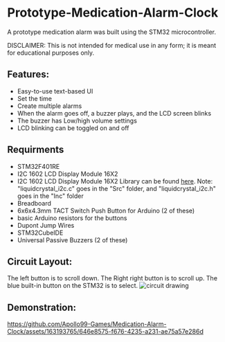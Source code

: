 # Prototype-Medication-Alarm-Clock
A prototype medication alarm was built using the STM32 microcontroller. 

DISCLAIMER: This is not intended for medical use in any form; it is meant for educational purposes only.

## Features: 
- Easy-to-use text-based UI
- Set the time
- Create multiple alarms
- When the alarm goes off, a buzzer plays, and the LCD screen blinks
- The buzzer has Low/high volume settings
- LCD blinking can be toggled on and off

## Requirments
- STM32F401RE
- I2C 1602 LCD Display Module 16X2
- I2C 1602 LCD Display Module 16X2 Library can be found [here](https://github.com/eziya/STM32_HAL_I2C_HD44780/tree/master/Src). 
Note: "liquidcrystal_i2c.c" goes in the "Src" folder, and "liquidcrystal_i2c.h" goes in the "Inc" folder
- Breadboard
- 6x6x4.3mm TACT Switch Push Button for Arduino (2 of these)
- basic Arduino resistors for the buttons
- Dupont Jump Wires
- STM32CubeIDE
- Universal Passive Buzzers (2 of these)

## Circuit Layout:
The left button is to scroll down. The Right right button is to scroll up. The blue built-in button on the STM32 is to select.
![circuit drawing](https://github.com/Apollo99-Games/Prototype-Medication-Alarm-Clock/assets/163193765/9170ec07-8349-4dee-8f4e-15d69d62c2d3)

## Demonstration:

https://github.com/Apollo99-Games/Medication-Alarm-Clock/assets/163193765/646e8575-f676-4235-a231-ae75a57e286d





